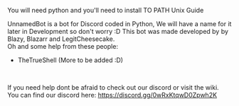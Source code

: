 



You will need python and you'll need to install TO PATH Unix Guide 






UnnamedBot is a bot for Discord coded in Python, We will have a name for it later in Development so don't worry :D 
This bot was made developed by by Blazy, Blazarr and LegitCheesecake.
<br>
Oh and some help from these people:
- TheTrueShell
(More to be added :D)
<br>





If you need help dont be afraid to check out our discord or visit the wiki. 
You can find our discord here: https://discord.gg/0wRxKtqwD0Zpwh2K

